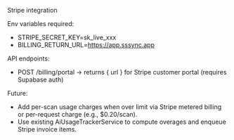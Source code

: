 Stripe integration

Env variables required:
- STRIPE_SECRET_KEY=sk_live_xxx
- BILLING_RETURN_URL=https://app.sssync.app

API endpoints:
- POST /billing/portal -> returns { url } for Stripe customer portal (requires Supabase auth)

Future:
- Add per-scan usage charges when over limit via Stripe metered billing or per-request charge (e.g., $0.20/scan).
- Use existing AiUsageTrackerService to compute overages and enqueue Stripe invoice items.





